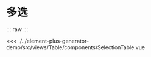 <script setup>
import SelectionTable from './../../../element-plus-generator-demo/src/views/Table/components/SelectionTable.vue'
</script>

# 多选

<div class="code">

::: raw
<SelectionTable/>
:::

<<< ./../element-plus-generator-demo/src/views/Table/components/SelectionTable.vue

</div>